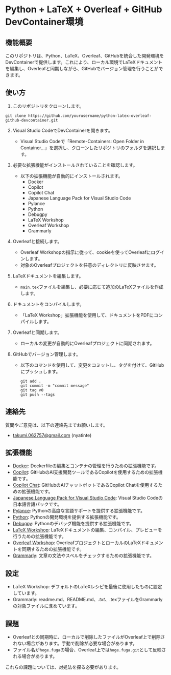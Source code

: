 # Python + LaTeX + Overleaf + GitHub DevContainer環境

## 機能概要

このリポジトリは、Python、LaTeX、Overleaf、GitHubを統合した開発環境をDevContainerで提供します。これにより、ローカル環境でLaTeXドキュメントを編集し、Overleafと同期しながら、GitHubでバージョン管理を行うことができます。

## 使い方

1. このリポジトリをクローンします。
```
git clone https://github.com/yourusername/python-latex-overleaf-github-devcontainer.git
```

2. Visual Studio CodeでDevContainerを開きます。
   - Visual Studio Codeで「Remote-Containers: Open Folder in Container...」を選択し、クローンしたリポジトリのフォルダを選択します。

3. 必要な拡張機能がインストールされていることを確認します。
   - 以下の拡張機能が自動的にインストールされます。
     - Docker
     - Copilot
     - Copilot Chat
     - Japanese Language Pack for Visual Studio Code
     - Pylance
     - Python
     - Debugpy
     - LaTeX Workshop
     - Overleaf Workshop
     - Grammarly

4. Overleafと接続します。
   - Overleaf Workshopの指示に従って、cookieを使ってOverleafにログインします。
   - 対象のOverleafプロジェクトを任意のディレクトリに反映させます。

5. LaTeXドキュメントを編集します。
   - `main.tex`ファイルを編集し、必要に応じて追加のLaTeXファイルを作成します。

6. ドキュメントをコンパイルします。
   - 「LaTeX Workshop」拡張機能を使用して、ドキュメントをPDFにコンパイルします。

7. Overleafと同期します。
   - ローカルの変更が自動的にOverleafプロジェクトに同期されます。

8. GitHubでバージョン管理します。
   - 以下のコマンドを使用して、変更をコミットし、タグを付けて、GitHubにプッシュします。
     ```
     git add .
     git commit -m "commit message"
     git tag v0
     git push --tags
     ```

## 連絡先

質問やご意見は、以下の連絡先までお願いします。

- takumi.062757@gmail.com (nyatinte)

## 拡張機能

- [Docker](https://marketplace.visualstudio.com/items?itemName=ms-azuretools.vscode-docker): Dockerfileの編集とコンテナの管理を行うための拡張機能です。
- [Copilot](https://marketplace.visualstudio.com/items?itemName=GitHub.copilot): GitHubのAI支援開発ツールであるCopilotを使用するための拡張機能です。
- [Copilot Chat](https://marketplace.visualstudio.com/items?itemName=GitHub.copilot-chat): GitHubのAIチャットボットであるCopilot Chatを使用するための拡張機能です。
- [Japanese Language Pack for Visual Studio Code](https://marketplace.visualstudio.com/items?itemName=MS-CEINTL.vscode-language-pack-ja): Visual Studio Codeの日本語言語パックです。
- [Pylance](https://marketplace.visualstudio.com/items?itemName=ms-python.vscode-pylance): Pythonの高度な言語サポートを提供する拡張機能です。
- [Python](https://marketplace.visualstudio.com/items?itemName=ms-python.python): Pythonの開発環境を提供する拡張機能です。
- [Debugpy](https://marketplace.visualstudio.com/items?itemName=ms-python.debugpy): Pythonのデバッグ機能を提供する拡張機能です。
- [LaTeX Workshop](https://marketplace.visualstudio.com/items?itemName=James-Yu.latex-workshop): LaTeXドキュメントの編集、コンパイル、プレビューを行うための拡張機能です。
- [Overleaf Workshop](https://marketplace.visualstudio.com/items?itemName=iamhyc.overleaf-workshop): OverleafプロジェクトとローカルのLaTeXドキュメントを同期するための拡張機能です。
- [Grammarly](https://marketplace.visualstudio.com/items?itemName=znck.grammarly): 文章の文法やスペルをチェックするための拡張機能です。

## 設定

- LaTeX Workshop: デフォルトのLaTeXレシピを最後に使用したものに設定しています。
- Grammarly: readme.md、README.md、*.txt、*.texファイルをGrammarlyの対象ファイルに含めています。

## 課題

- Overleafとの同期時に、ローカルで削除したファイルがOverleaf上で削除されない場合があります。手動で削除が必要な場合があります。
- ファイル名が`hoge.fuga`の場合、Overleaf上では`hoge.fuga.git`として反映される場合があります。

これらの課題については、対処法を探る必要があります。